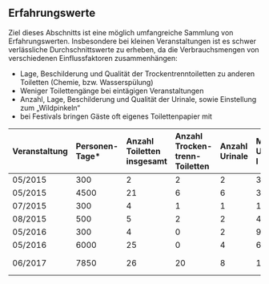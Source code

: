 ## Erfahrungswerte

Ziel dieses Abschnitts ist eine möglich umfangreiche Sammlung von Erfahrungswerten. Insbesondere bei kleinen Veranstaltungen ist es schwer verlässliche Durchschnittswerte zu erheben, da die Verbrauchsmengen von verschiedenen Einflussfaktoren zusammenhängen:

* Lage, Beschilderung und Qualität der Trockentrenntoiletten zu anderen Toiletten \(Chemie, bzw. Wasserspülung\)
* Weniger Toilettengänge bei eintägigen Veranstaltungen
* Anzahl, Lage, Beschilderung und Qualität der Urinale, sowie Einstellung zum „Wildpinkeln“
* bei Festivals bringen Gäste oft eigenes Toilettenpapier mit

  


| Veranstaltung | Personen-Tage\* | Anzahl Toiletten insgesamt | Anzahl Trocken-trenn-Toiletten | Anzahl Urinale | Menge Urin in l | Menge Fäzes in l | Toiletten-papier in Rollen | Ein-streu in l |
| :--- | :--- | :--- | :--- | :--- | :--- | :--- | :--- | :--- |
| 05/2015 | 300 | 2 | 2 | 2 | 360 | 150 | k.A. | k.A. |
| 05/2015 | 4500 | 21 | 6 | 6 | 3.000 | 1.550 | 560 | 1000 |
| 07/2015 | 300 | 4 | 1 | 1 | 170 | 50 | 6 | k.A. |
| 08/2015 | 500 | 5 | 2 | 2 | 400 | 125 | 18 | k.A. |
| 05/2016 | 300 | 4 | 0 | 2 | 90 | 0 | 1 | 0 |
| 05/2016 | 6000 | 25 | 0 | 4 | 650 | 0 | k.A. | 0 |
| 06/2017 | 7850 | 26 | 20 | 8 | 13.500 | 3.400 | 1.464 | 220 kg |



